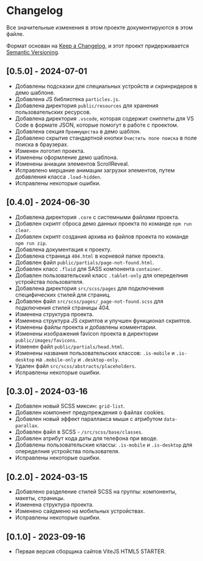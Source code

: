 ﻿# Changelog

Все значительные изменения в этом проекте документируются в этом файле.

Формат основан на [Keep a Changelog](https://keepachangelog.com/en/1.0.0/),
и этот проект придерживается [Semantic Versioning](https://semver.org/spec/v2.0.0.html).

## [0.5.0] - 2024-07-01

- Добавлены подсказки для специальных устройств и скринридеров в демо шаблоне.
- Добавлена JS библиотека `particles.js`.
- Добавлена директория `public/resources` для хранения пользовательских ресурсов.
- Добавлена директория `.vscode`, которая содержит сниппеты для VS Code в формате JSON, которые помогут в работе с проектом.
- Добавлена секция `Преимущества` в демо шаблон.
- Добавлено скрытие стандартной кнопки `Очистить поле поиска` в поле поиска в браузерах.
- Изменен логотип проекта.
- Изменены оформление демо шаблона.
- Изменены аниации элементов ScrollReveal.
- Исправлено мерцание анимации загрузки элементов, путем добавления класса `.load-hidden`.
- Исправлены некоторые ошибки.

## [0.4.0] - 2024-06-30
 
- Добавлена директория `.core` с системными файлами проекта.
- Добавлен скрипт сброса демо данных проекта по команде `npm run clear`.
- Добавлен скрипт создания архива из файлов проекта по команде `npm run zip`.
- Добавлена документация к проекту.
- Добавлена страница `404.html` в корневой папке проекта.
- Добавлен файл `public/partials/page-not-found.html`.
- Добавлен класс `.fluid` для SASS компонента `container`.
- Добавлен пользовательский класс `.tablet-only` для опеределния устройства пользователя.
- Добавлена директория `src/scss/pages` для подключения специфических стилей для страниц.
- Добавлен файл `src/scss/pages/_page-not-found.scss` для подключения стилей страницы 404.
- Изменена структура проекта.
- Изменена структура JS скриптов и улучшен функционал скриптов.
- Изменены файлы проекта и добавлены комментарии.
- Изменены изображения favicon проекта в директории `public/images/favicons`.
- Изменен файл `public/partials/head.html`.
- Изменены названия пользовательских классов: `.is-mobile` и `.is-desktop` на `.mobile-only` и `.desktop-only`.
- Удален файл `src/scss/abstracts/placeholders`.
- Исправлены некоторые ошибки.

## [0.3.0] - 2024-03-16
 
- Добавлен новый SCSS миксин: `grid-list`.
- Добавлен компонент предупреждения о файлах cookies.
- Добавлен новый эффект параллакса мыши с атрибутом `data-parallax`.
- Добавлен файл в SCSS - `/src/scss/base/classes`.
- Добавлен атрибут кода даты для телефона при вводе.
- Добавлены пользовательские классы: `.is-mobile` и `.is-desktop` для опеределния устройства пользователя.
- Исправлены некоторые ошибки.

## [0.2.0] - 2024-03-15

- Добавлено разделение стилей SCSS на группы: компоненты, макеты, страницы.
- Изменена структура проекта.
- Изменено сайдменю на мобильных устройствах.
- Исправлены некоторые ошибки.
 
## [0.1.0] - 2023-09-16
 
- Первая версия сборщика сайтов ViteJS HTML5 STARTER.